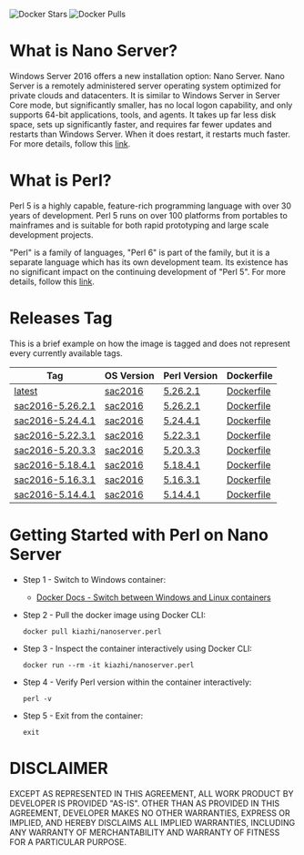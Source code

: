 <!-- Docker Hub Stars and Pulls Counter -->
![Docker Stars](https://img.shields.io/docker/stars/kiazhi/nanoserver.perl.svg) ![Docker Pulls](https://img.shields.io/docker/pulls/kiazhi/nanoserver.perl.svg)
<!-- Docker Hub Stars and Pulls Counter -->

# What is Nano Server?

Windows Server 2016 offers a new installation option: Nano Server. Nano Server is a remotely administered server operating system optimized for private clouds and datacenters. It is similar to Windows Server in Server Core mode, but significantly smaller, has no local logon capability, and only supports 64-bit applications, tools, and agents. It takes up far less disk space, sets up significantly faster, and requires far fewer updates and restarts than Windows Server. When it does restart, it restarts much faster. For more details, follow this [link](https://docs.microsoft.com/en-us/windows-server/get-started/getting-started-with-nano-server).

# What is Perl?

Perl 5 is a highly capable, feature-rich programming language with over 30 years of development. Perl 5 runs on over 100 platforms from portables to mainframes and is suitable for both rapid prototyping and large scale development projects.

"Perl" is a family of languages, "Perl 6" is part of the family, but it is a separate language which has its own development team. Its existence has no significant impact on the continuing development of "Perl 5". For more details, follow this [link](https://www.perl.org/about.html).

# Releases Tag

This is a brief example on how the image is tagged and does not represent every currently available tags.

| Tag | OS Version | Perl Version | Dockerfile |
| -- | -- | -- | -- |
| [latest](https://hub.docker.com/r/kiazhi/nanoserver.perl/tags/) | [sac2016](https://hub.docker.com/r/microsoft/nanoserver/) | [5.26.2.1](http://strawberryperl.com/releases.html) | [Dockerfile](https://github.com/kiazhi/Windows-Containers/tree/master/dockerfiles/nanoserver/perl/sac2016-5.26.2.1/Dockerfile) |
| [sac2016-5.26.2.1](https://hub.docker.com/r/kiazhi/nanoserver.perl/tags/) | [sac2016](https://hub.docker.com/r/microsoft/nanoserver/) | [5.26.2.1](http://strawberryperl.com/releases.html) | [Dockerfile](https://github.com/kiazhi/Windows-Containers/tree/master/dockerfiles/nanoserver/perl/sac2016-5.26.2.1/Dockerfile) |
| [sac2016-5.24.4.1](https://hub.docker.com/r/kiazhi/nanoserver.perl/tags/) | [sac2016](https://hub.docker.com/r/microsoft/nanoserver/) | [5.24.4.1](http://strawberryperl.com/releases.html) | [Dockerfile](https://github.com/kiazhi/Windows-Containers/tree/master/dockerfiles/nanoserver/perl/sac2016-5.24.4.1/Dockerfile) |
| [sac2016-5.22.3.1](https://hub.docker.com/r/kiazhi/nanoserver.perl/tags/) | [sac2016](https://hub.docker.com/r/microsoft/nanoserver/) | [5.22.3.1](http://strawberryperl.com/releases.html) | [Dockerfile](https://github.com/kiazhi/Windows-Containers/tree/master/dockerfiles/nanoserver/perl/sac2016-5.22.3.1/Dockerfile) |
| [sac2016-5.20.3.3](https://hub.docker.com/r/kiazhi/nanoserver.perl/tags/) | [sac2016](https://hub.docker.com/r/microsoft/nanoserver/) | [5.20.3.3](http://strawberryperl.com/releases.html) | [Dockerfile](https://github.com/kiazhi/Windows-Containers/tree/master/dockerfiles/nanoserver/perl/sac2016-5.20.3.3/Dockerfile) |
| [sac2016-5.18.4.1](https://hub.docker.com/r/kiazhi/nanoserver.perl/tags/) | [sac2016](https://hub.docker.com/r/microsoft/nanoserver/) | [5.18.4.1](http://strawberryperl.com/releases.html) | [Dockerfile](https://github.com/kiazhi/Windows-Containers/tree/master/dockerfiles/nanoserver/perl/sac2016-5.18.4.1/Dockerfile) |
| [sac2016-5.16.3.1](https://hub.docker.com/r/kiazhi/nanoserver.perl/tags/) | [sac2016](https://hub.docker.com/r/microsoft/nanoserver/) | [5.16.3.1](http://strawberryperl.com/releases.html) | [Dockerfile](https://github.com/kiazhi/Windows-Containers/tree/master/dockerfiles/nanoserver/perl/sac2016-5.16.3.1/Dockerfile) |
| [sac2016-5.14.4.1](https://hub.docker.com/r/kiazhi/nanoserver.perl/tags/) | [sac2016](https://hub.docker.com/r/microsoft/nanoserver/) | [5.14.4.1](http://strawberryperl.com/releases.html) | [Dockerfile](https://github.com/kiazhi/Windows-Containers/tree/master/dockerfiles/nanoserver/perl/sac2016-5.14.4.1/Dockerfile) |

# Getting Started with Perl on Nano Server

- Step 1 - Switch to Windows container:
    - [Docker Docs - Switch between Windows and Linux containers](https://docs.docker.com/docker-for-windows/#switch-between-windows-and-linux-containers)


- Step 2 - Pull the docker image using Docker CLI:

    ```shell
    docker pull kiazhi/nanoserver.perl
    ```


- Step 3 - Inspect the container interactively using Docker CLI:

    ```shell
    docker run --rm -it kiazhi/nanoserver.perl
    ```


- Step 4 - Verify Perl version within the container interactively:

    ```shell
    perl -v
    ```


- Step 5 - Exit from the container:

    ```shell
    exit
    ```


# DISCLAIMER

EXCEPT AS REPRESENTED IN THIS AGREEMENT, ALL WORK PRODUCT BY DEVELOPER IS PROVIDED "AS-IS". OTHER THAN AS PROVIDED IN THIS AGREEMENT, DEVELOPER MAKES NO OTHER WARRANTIES, EXPRESS OR IMPLIED, AND HEREBY DISCLAIMS ALL IMPLIED WARRANTIES, INCLUDING ANY WARRANTY OF MERCHANTABILITY AND WARRANTY OF FITNESS FOR A PARTICULAR PURPOSE.
